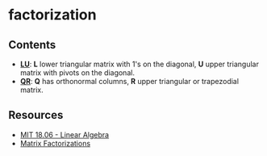 # factorization

## Contents
* [**LU**](https://github.com/joaopaulq/factorization/blob/master/src/qr.lu): **L** lower triangular matrix with 1's on the diagonal, **U** upper triangular matrix with pivots on the diagonal.
* [**QR**](https://github.com/joaopaulq/factorization/blob/master/src/qr.py): **Q** has orthonormal columns, **R** upper triangular or trapezodial matrix.

## Resources
* [MIT 18.06 - Linear Algebra](https://ocw.mit.edu/courses/mathematics/18-06-linear-algebra-spring-2010/)
* [Matrix Factorizations](http://math.mit.edu/~gs/linearalgebra/linearalgebra5_Matrix.pdf)
